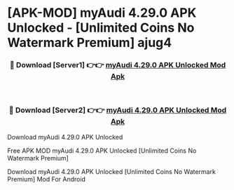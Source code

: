 # [APK-MOD] myAudi 4.29.0 APK Unlocked - [Unlimited Coins No Watermark Premium] ajug4



<div align="center">
<h3>🔴 Download [Server1] 👉👉 <a href="https://momento.my/?title=myAudi_4.29.0_APK_Unlocked">myAudi 4.29.0 APK Unlocked Mod Apk</a></h3><br>

<h3>🔴 Download [Server2] 👉👉 <a href="https://momento.my/?title=myAudi_4.29.0_APK_Unlocked">myAudi 4.29.0 APK Unlocked Mod Apk</a></h3>
</div>



Download myAudi 4.29.0 APK Unlocked 

Free APK MOD myAudi 4.29.0 APK Unlocked [Unlimited Coins No Watermark Premium]

Download myAudi 4.29.0 APK Unlocked [Unlimited Coins No Watermark Premium] Mod For Android
